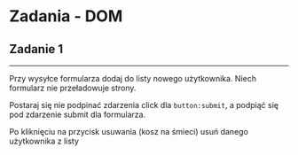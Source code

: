 # Zadania - DOM


## Zadanie 1
--------------------------
Przy wysyłce formularza dodaj do listy nowego użytkownika. Niech formularz nie przeładowuje strony.

Postaraj się nie podpinać zdarzenia click dla `button:submit`, a podpiąć się pod zdarzenie submit dla formularza.

Po kliknięciu na przycisk usuwania (kosz na śmieci) usuń danego użytkownika z listy